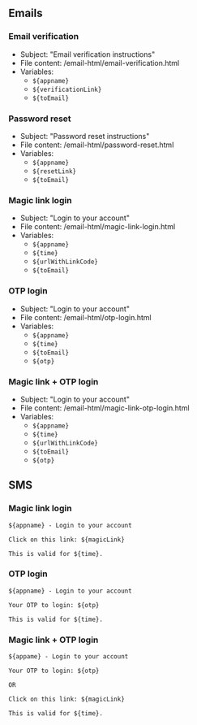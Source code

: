 ## Emails

### Email verification
- Subject: "Email verification instructions"
- File content: /email-html/email-verification.html
- Variables:
    - `${appname}`
    - `${verificationLink}`
    - `${toEmail}`

### Password reset
- Subject: "Password reset instructions"
- File content: /email-html/password-reset.html
- Variables:
    - `${appname}`
    - `${resetLink}`
    - `${toEmail}`

### Magic link login
- Subject: "Login to your account"
- File content: /email-html/magic-link-login.html
- Variables:
    - `${appname}`
    - `${time}`
    - `${urlWithLinkCode}`
    - `${toEmail}`

### OTP login
- Subject: "Login to your account"
- File content: /email-html/otp-login.html
- Variables:
    - `${appname}`
    - `${time}`
    - `${toEmail}`
    - `${otp}`

### Magic link + OTP login
- Subject: "Login to your account"
- File content: /email-html/magic-link-otp-login.html
- Variables:
    - `${appname}`
    - `${time}`
    - `${urlWithLinkCode}`
    - `${toEmail}`
    - `${otp}`

## SMS

### Magic link login
```
${appname} - Login to your account

Click on this link: ${magicLink}

This is valid for ${time}.
```

### OTP login
```
${appname} - Login to your account

Your OTP to login: ${otp}

This is valid for ${time}.
```


### Magic link + OTP login
```
${appame} - Login to your account

Your OTP to login: ${otp}

OR

Click on this link: ${magicLink}

This is valid for ${time}.
```
